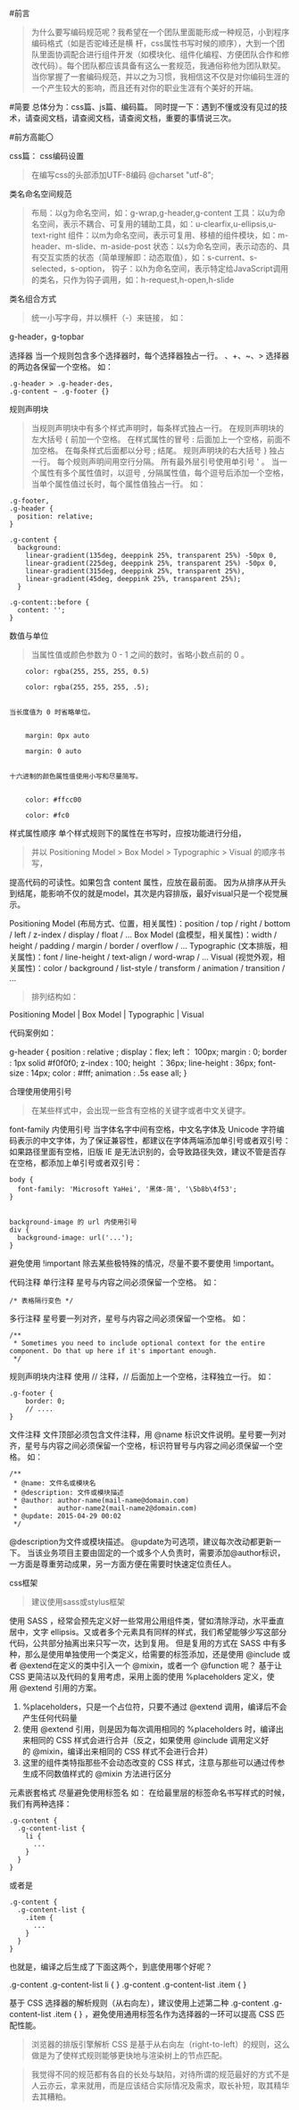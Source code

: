 #前言

>为什么要写编码规范呢？我希望在一个团队里面能形成一种规范，小到程序编码格式（如是否驼峰还是横  杆，css属性书写时候的顺序），大到一个团队里面协调配合进行组件开发（如模块化、组件化编程、方便团队合作和修改代码）。每个团队都应该具备有这么一套规范，我通俗称他为团队默契。当你掌握了一套编码规范，并以之为习惯，我相信这不仅是对你编码生涯的一个产生较大的影响，而且还有对你的职业生涯有个美好的开端。

#简要
总体分为：css篇、js篇、编码篇。
同时提一下：遇到不懂或没有见过的技术，请查阅文档，请查阅文档，请查阅文档，重要的事情说三次。

#前方高能〇

css篇：
css编码设置
>在编写css的头部添加UTF-8编码
	@charset "utf-8";
	
类名命名空间规范

>布局：以g为命名空间，如：g-wrap,g-header,g-content
工具：以u为命名空间，表示不耦合、可复用的辅助工具，如：u-clearfix,u-ellipsis,u-text-right
组件：以m为命名空间，表示可复用、移植的组件模块，如：m-header、m-slide、m-aside-post
状态：以s为命名空间，表示动态的、具有交互实质的状态（简单理解即：动态取值），如：s-current、s-selected，s-option，
钩子：以h为命名空间，表示特定给JavaScript调用的类名，只作为钩子调用，如：h-request,h-open,h-slide

类名组合方式
>统一小写字母，并以横杆（-）来链接，
如：

g-header，g-topbar


选择器
	当一个规则包含多个选择器时，每个选择器独占一行。
	、+、~、> 选择器的两边各保留一个空格。
如：

	.g-header > .g-header-des,
	.g-content ~ .g-footer {}
	
	     
规则声明块
>	当规则声明块中有多个样式声明时，每条样式独占一行。
	在规则声明块的左大括号 { 前加一个空格。
	在样式属性的冒号 : 后面加上一个空格，前面不加空格。
	在每条样式后面都以分号 ; 结尾。
	规则声明块的右大括号 } 独占一行。
	每个规则声明间用空行分隔。
	所有最外层引号使用单引号 ' 。
	当一个属性有多个属性值时，以逗号 , 分隔属性值，每个逗号后添加一个空格，当单个属性值过长时，每个属性值独占一行。
如：

	.g-footer,
	.g-header {
	  position: relative;
	}
	 
	.g-content {
	  background:
	    linear-gradient(135deg, deeppink 25%, transparent 25%) -50px 0,
	    linear-gradient(225deg, deeppink 25%, transparent 25%) -50px 0,
	    linear-gradient(315deg, deeppink 25%, transparent 25%),
	    linear-gradient(45deg, deeppink 25%, transparent 25%);
	  }
	 
	.g-content::before {
	  content: '';
	}

数值与单位
>	当属性值或颜色参数为 0 - 1 之间的数时，省略小数点前的 0 。


		color: rgba(255, 255, 255, 0.5)
		
		color: rgba(255, 255, 255, .5);
		

	当长度值为 0 时省略单位。


		margin: 0px auto
		
		margin: 0 auto


	十六进制的颜色属性值使用小写和尽量简写。


		color: #ffcc00
		
		color: #fc0
		

样式属性顺序
	单个样式规则下的属性在书写时，应按功能进行分组，
>并以 Positioning Model > Box Model > Typographic > Visual 的顺序书写，

提高代码的可读性。如果包含 content 属性，应放在最前面。
	因为从排序从开头到结尾，能影响不仅的就是model，其次是内容排版，最好visual只是一个视觉展示。
	
Positioning Model (布局方式、位置，相关属性)：position / top / right / bottom / left / z-index / display / float / ...
Box Model (盒模型，相关属性)：width / height / padding / margin / border / overflow / ...
Typographic (文本排版，相关属性)：font / line-height / text-align / word-wrap / ...
Visual (视觉外观，相关属性)：color / background / list-style / transform / animation / transition / ...

>排列结构如：

Positioning Model
|
Box Model
|
Typographic
|
Visual

代码案例如：

g-header {
	position : relative ;
	display：flex;
	left： 100px;
	margin : 0;
	border : 1px solid #f0f0f0;
	z-index : 100;
	height ：36px;
	line-height : 36px;
	font-size : 14px;
	color : #fff;
	animation : .5s ease all;
}

合理使用使用引号
>	在某些样式中，会出现一些含有空格的关键字或者中文关键字。

font-family 内使用引号
当字体名字中间有空格，中文名字体及 Unicode 字符编码表示的中文字体，为了保证兼容性，都建议在字体两端添加单引号或者双引号：
如果路径里面有空格，旧版 IE 是无法识别的，会导致路径失效，建议不管是否存在空格，都添加上单引号或者双引号：

	body {
	  font-family: 'Microsoft YaHei', '黑体-简', '\5b8b\4f53';
	}
	
	
	background-image 的 url 内使用引号
	div {
	  background-image: url('...');
	}


避免使用 !important
	除去某些极特殊的情况，尽量不要不要使用 !important。


代码注释
单行注释
	星号与内容之间必须保留一个空格。
如：

	/* 表格隔行变色 */
	
	
多行注释
	星号要一列对齐，星号与内容之间必须保留一个空格。
如：

	/**
	 * Sometimes you need to include optional context for the entire component. Do that up here if it's important enough.
	 */
	 

规则声明块内注释
	使用 // 注释，// 后面加上一个空格，注释独立一行。
如：

	.g-footer {
	    border: 0;
	    // ....
	}
	
	
文件注释
	文件顶部必须包含文件注释，用 @name 标识文件说明。星号要一列对齐，星号与内容之间必须保留一个空格，标识符冒号与内容之间必须保留一个空格。
如：

	/**
	 * @name: 文件名或模块名
	 * @description: 文件或模块描述
	 * @author: author-name(mail-name@domain.com)
	 *          author-name2(mail-name2@domain.com)
	 * @update: 2015-04-29 00:02
	 */
	 
	
@description为文件或模块描述。
@update为可选项，建议每次改动都更新一下。
当该业务项目主要由固定的一个或多个人负责时，需要添加@author标识，一方面是尊重劳动成果，另一方面方便在需要时快速定位责任人。

css框架
>建议使用sass或stylus框架

使用 SASS ，经常会预先定义好一些常用公用组件类，譬如清除浮动，水平垂直居中，文字 ellipsis。又或者多个元素具有同样的样式，我们希望能够少写这部分代码，公共部分抽离出来只写一次，达到复用。
但是复用的方式在 SASS 中有多种，那么是使用单独使用一个类定义，给需要的标签添加，还是使用 @include 或者 @extend在定义的类中引入一个 @mixin，或者一个 @function 呢？
基于让 CSS 更简洁以及代码的复用考虑，采用上面的使用 %placeholders 定义，使用 @extend 引用的方案。
1. %placeholders，只是一个占位符，只要不通过 @extend 调用，编译后不会产生任何代码量
2. 使用 @extend 引用，则是因为每次调用相同的 %placeholders 时，编译出来相同的 CSS 样式会进行合并（反之，如果使用 @include 调用定义好的 @mixin，编译出来相同的 CSS 样式不会进行合并）
3. 这里的组件类特指那些不会动态改变的 CSS 样式，注意与那些可以通过传参生成不同数值样式的 @mixin 方法进行区分
	
元素嵌套格式
	尽量避免使用标签名
如：
在给最里层的标签命名书写样式的时候，我们有两种选择：

	.g-content {
	  .g-content-list {
	    li {
	      ...
	    }
	  }
	}
	
或者是

	.g-content {
	  .g-content-list {
	    .item {
	      ...
	    }
	  }
	}
	
也就是，编译之后生成了下面这两个，到底使用哪个好呢？


.g-content .g-content-list li { }
.g-content .g-content-list .item { }


基于 CSS 选择器的解析规则（从右向左），建议使用上述第二种 .g-content .g-content-list .item { } ，避免使用通用标签名作为选择器的一环可以提高 CSS 匹配性能。

>浏览器的排版引擎解析 CSS 是基于从右向左（right-to-left）的规则，这么做是为了使样式规则能够更快地与渲染树上的节点匹配。

>我觉得不同的规范都有各自的长处与缺陷，对待所谓的规范最好的方式不是人云亦云，拿来就用，而是应该结合实际情况及需求，取长补短，取其精华去其糟粕。
	
